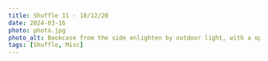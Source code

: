 ```yaml
---
title: Shuffle 11 - 18/12/20
date: 2024-03-16
photo: photo.jpg
photo_alt: Bookcase from the side enlighten by outdoor light, with a open book stored in it
tags: [Shuffle, Misc]
---
```

